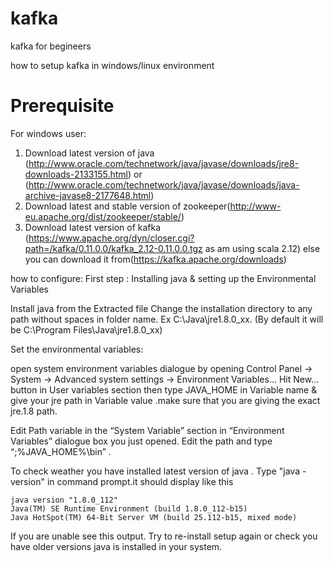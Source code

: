 # kafka
kafka for begineers

how to setup kafka in windows/linux environment

# Prerequisite

For windows user:

1. Download latest version of java (http://www.oracle.com/technetwork/java/javase/downloads/jre8-downloads-2133155.html) or (http://www.oracle.com/technetwork/java/javase/downloads/java-archive-javase8-2177648.html)
2. Download latest and stable version of zookeeper(http://www-eu.apache.org/dist/zookeeper/stable/) 
3. Download latest version of kafka (https://www.apache.org/dyn/closer.cgi?path=/kafka/0.11.0.0/kafka_2.12-0.11.0.0.tgz as am using scala 2.12) else you can download it from(https://kafka.apache.org/downloads)

how to configure:
First step : Installing java & setting up the Environmental Variables

Install java from the Extracted file
Change the installation directory to any path without spaces in folder name. Ex C:\Java\jre1.8.0_xx\. (By default it will be C:\Program Files\Java\jre1.8.0_xx) 

Set the environmental variables:

open system environment variables dialogue by opening Control Panel -> System -> Advanced system settings -> Environment Variables…
Hit New… button in User variables section then type JAVA_HOME in Variable name & give your jre path in Variable value .make sure that you are giving the exact jre.1.8 path.

Edit Path variable in the “System Variable” section in “Environment Variables” dialogue box you just opened.
Edit the path and type “;%JAVA_HOME%\bin” .

To check weather you have installed latest version of java . Type "java -version" in command prompt.it should display like this
    
    java version "1.8.0_112"
    Java(TM) SE Runtime Environment (build 1.8.0_112-b15)
    Java HotSpot(TM) 64-Bit Server VM (build 25.112-b15, mixed mode)
If you are unable see this output. Try to re-install setup again or check you have older versions java is installed in your system.


   
   
